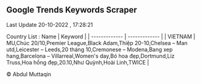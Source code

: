 

## Google Trends Keywords Scraper 
 
Last Update 20-10-2022 , 17:28:21

Country List :
 Name  | Keyword |
| ------------- | ------------- |
| VIETNAM | MU,Chúc 20/10,Premier League,Black Adam,Thiệp 20-10,Chelsea – Man utd,Leicester – Leeds,20 tháng 10,Cremonese – Modena,Bang xep hang,Barcelona – Villarreal,Women's day,Bó hoa đẹp,Dortmund,Liz Truss,Hoa hồng đẹp,20.10,Như Quỳnh,Hoài Linh,TWICE |



© Abdul Muttaqin 
